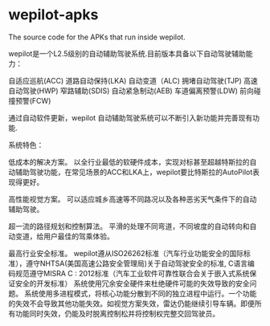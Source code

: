 # wepilot-apks

The source code for the APKs that run inside wepilot.

wepilot是一个L2.5级别的自动辅助驾驶系统.目前版本具备以下自动驾驶辅助能力：

自适应巡航(ACC)
道路自动保持(LKA)
自动变道（ALC)
拥堵自动驾驶(TJP)
高速自动驾驶(HWP)
窄路辅助(SDIS)
自动紧急制动(AEB)
车道偏离预警(LDW)
前向碰撞预警(FCW)

通过自动软件更新，wepilot 自动辅助驾驶系统可以不断引入新功能并完善现有功能.

系统特色：

低成本的解决方案。
以全行业最低的软硬件成本，实现对标甚至超越特斯拉的自动辅助驾驶功能，在常见场景的ACC和LKA上，wepilot要比特斯拉的AutoPilot表现得更好。

高性能视觉方案。
可以适应城乡高速等不同路况以及各种恶劣天气条件下的自动辅助驾驶。

超一流的路径规划和控制算法。
平滑的处理不同弯道，不同坡度的自动转向和自动变道，给用户最佳的驾乘体验。

最高行业安全标准。
wepilot遵从ISO26262标准（汽车行业功能安全的国际标准），遵守NHTSA(美国高速公路安全管理局)关于自动驾驶安全的标准,
C语言编码规范遵守MISRA C : 2012标准（汽车工业软件可靠性联合会关于嵌入式系统保证安全的开发标准）
系统使用冗余安全硬件来杜绝硬件可能的失效导致的安全问题。
系统使用多进程模式，将核心功能分散到不同的独立进程中运行。一个功能的失效不会导致其他功能失效。如视觉方案失效，雷达仍能继续引导车辆。即便所有功能同时失效，仍能及时脱离控制松并将控制权完整交回驾驶员。

